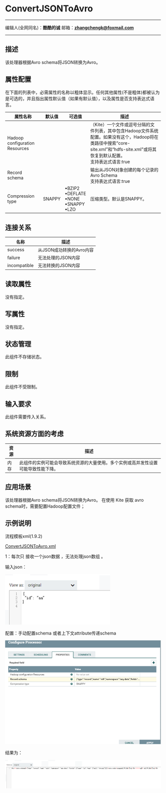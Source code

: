 # ConvertJSONToAvro
***
编辑人(全网同名)：__**酷酷的诚**__  邮箱：**zhangchengk@foxmail.com** 
***


## 描述

该处理器根据Avro schema将JSON转换为Avro。

## 属性配置

在下面的列表中，必需属性的名称以粗体显示。任何其他属性(不是粗体)都被认为是可选的，并且指出属性默认值（如果有默认值），以及属性是否支持表达式语言。

|属性名称|默认值|可选值|描述|
|----|----|----|----|
|Hadoop configuration Resources|||	（Kite）一个文件或逗号分隔的文件列表，其中包含Hadoop文件系统配置。如果没有这个，Hadoop将在类路径中搜索“core-site.xml”和“hdfs-site.xml"或将其恢复到默认配置。<br>支持表达式语言:true|
|Record schema|||输出从JSON对象创建的每个记录的Avro Schema<br>支持表达式语言:true|
|Compression type|SNAPPY|▪BZIP2<br/> ▪DEFLATE<br/> ▪NONE<br/> ▪SNAPPY<br/> ▪LZO|压缩类型。默认是SNAPPY。|

## 连接关系

|名称|描述|
|----|----|
|success|从JSON成功转换的Avro内容|
|failure|无法处理的JSON内容|
|incompatible|无法转换的JSON内容|

## 读取属性

没有指定。

## 写属性

没有指定。

## 状态管理

此组件不存储状态。

## 限制

此组件不受限制。

## 输入要求

此组件需要传入关系。

## 系统资源方面的考虑

|资源|描述|
|----|----|
|内存|此组件的实例可能会导致系统资源的大量使用。多个实例或高并发性设置可能导致性能下降。|

## 应用场景

该处理器根据Avro schema将JSON转换为Avro。
在使用 Kite 获取 avro schema时，需要配置Hadoop配置文件；

## 示例说明

<p>流程模板xml(1.9.2)</p>
<a href="../template/ConvertJSONToAvro.xml" download="ConvertJSONToAvro.xml">ConvertJSONToAvro.xml</a>


1：每次只 接收一个json数据 ，无法处理json数组 。

输入json：

![](./image/processors/ConvertJSONToAvro/json.png)

配置：手动配置schema 或者上下文attribute传递schema

![](./image/processors/ConvertJSONToAvro/config.png)

结果为：

![](./image/processors/ConvertJSONToAvro/result.png)

